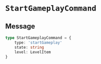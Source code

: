 # `StartGameplayCommand`

## Message

```ts
type StartGameplayCommand = {
    type: 'startGameplay'
    state: string
    level: LevelItem
}
```
